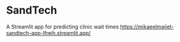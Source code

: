 # SandTech
A Streamlit app for predicting clinic wait times
https://mikaeelmajiet-sandtech-app-lfreih.streamlit.app/
